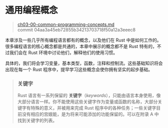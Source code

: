 # 通用编程概念

> [ch03-00-common-programming-concepts.md](https://github.com/rust-lang/book/blob/master/second-edition/src/ch03-00-common-programming-concepts.md)
> <br>
> commit 04aa3a45eb72855b34213703718f50a12a3eeec8

本章涉及一些几乎所有编程语言都有的概念，以及他们在 Rust 中是如何工作的。很多编程语言的核心概念都是共通的，本章中展示的概念都不是 Rust 特有的，不过我们会在 Rust 环境中讨论他们，解释他们的使用习惯。

具体的，我们将会学习变量，基本类型，函数，注释和控制流。这些基础知识将会出现在每一个 Rust 程序中，提早学习这些概念会使你拥有坚实的起步基础。

> ### 关键字
>
> Rust 语言有一系列保留的 **关键字**（*keywords*），只能由语言本身使用，像大部分语言一样。你不能使用这些关键字作为变量或函数的名称，大部分关键字有特殊的意义，并被用来完成 Rust 程序中的各种任务；一些关键字目前没有相应的宫娥能，是为将来可能添加的功能保留的。可以在附录 A 中找到关键字的列表。
